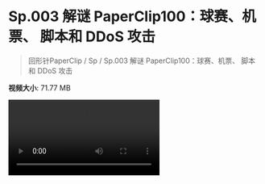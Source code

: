 # Sp.003 解谜 PaperClip100：球赛、机票、 脚本和 DDoS 攻击

> 回形针PaperClip / Sp / Sp.003 解谜 PaperClip100：球赛、机票、 脚本和 DDoS 攻击

**视频大小**: 71.77 MB

<div class="video"><video src="https://file.hsyhx.top/video/PaperClip/Sp/003.mp4" controls preload>🤔 您的浏览器不支持 video 标签</video></div>